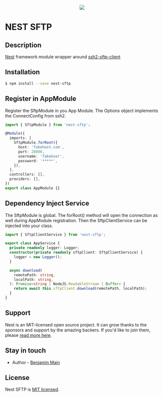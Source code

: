 <p align="center">
  <a href="http://nestjs.com/" target="blank"><img src="https://blogs.mulesoft.com/wp-content/uploads/2017/11/sftp-ftp-mulesoft-connector-anypoint.png" /></a>
</p>

# NEST SFTP

## Description

[Nest](https://github.com/nestjs/nest) framework module wrapper around [ssh2-sftp-client](https://github.com/jyu213/ssh2-sftp-client)

## Installation

```bash
$ npm install --save nest-sftp
```

## Register in AppModule

Register the SftpModule in you App Module. The Options object implements the ConnectConfig from ssh2.

```typescript
import { SftpModule } from 'nest-sftp';

@Module({
  imports: [
    SftpModule.forRoot({
      host: 'fakehost.com',
      port: 20000,
      username: 'fakeUser',
      password: '*****',
    }),
  ],
  controllers: [],
  providers: [],
})
export class AppModule {}
```

## Dependency Inject Service

The SftpModule is global. The forRoot() method will open the connection as well during AppModule registration.
Then the SftpClientService can be injected into your class.

```typescript
import { SftpClientService } from 'nest-sftp';

export class AppService {
  private readonly logger: Logger;
  constructor(private readonly sftpClient: SftpClientService) {
    logger = new Logger();
  }

  async download(
    remotePath: string,
    localPath: string,
  ): Promise<string | NodeJS.ReadableStream | Buffer> {
    return await this.sftpClient.download(remotePath, localPath);
  }
}
```

## Support

Nest is an MIT-licensed open source project. It can grow thanks to the sponsors and support by the amazing backers. If you'd like to join them, please [read more here](https://docs.nestjs.com/support).

## Stay in touch

- Author - [Benjamin Main](mailto::bmain@lumeris.com)

## License

Nest SFTP is [MIT licensed](LICENSE).

